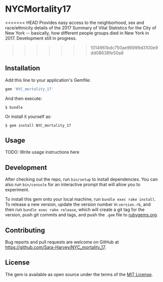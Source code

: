 # NYCMortality17

<<<<<<< HEAD
Provides easy access to the neighborhood, sex and race/ethnicity details of the 2017 Summary of Vital Statistics for the City of New York -- basically, how different people groups died in New York in 2017. Development still in progress.
>>>>>>> 1014961bdc750ae96999d3100e9dd08638fe50a8

## Installation

Add this line to your application's Gemfile:

```ruby
gem 'NYC_mortality_17'
```

And then execute:

    $ bundle

Or install it yourself as:

    $ gem install NYC_mortality_17

## Usage

TODO: Write usage instructions here

## Development

After checking out the repo, run `bin/setup` to install dependencies. You can also run `bin/console` for an interactive prompt that will allow you to experiment.

To install this gem onto your local machine, run `bundle exec rake install`. To release a new version, update the version number in `version.rb`, and then run `bundle exec rake release`, which will create a git tag for the version, push git commits and tags, and push the `.gem` file to [rubygems.org](https://rubygems.org).

## Contributing

Bug reports and pull requests are welcome on GitHub at https://github.com/Sara-Harvey/NYC_mortality_17.

## License

The gem is available as open source under the terms of the [MIT License](https://opensource.org/licenses/MIT).
